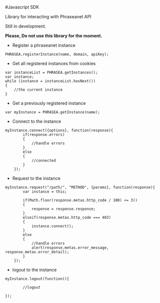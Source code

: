 #Javascript SDK

Library for interacting with Phraseanet API

Still in development.

__Please, Do not use this library for the moment.__


* Register a phraseanet instance

```
PHRASEA.registerInstance(name, domain, apiKey);
```

* Get all registered instances from cookies

```
var instanceList = PHRASEA.getInstances();
var instance;
while (instance = instanceList.hasNext())
{
    //the current instance
}
```

* Get a previously registered instance

```
var myInstance = PHRASEA.getInstance(name);
```
* Connect to the instance 

```
myInstance.connect({options}, function(response){
        if(response.errors)
        {
            //handle errors
        }
        else
        {
            //connected
        }
    });
```

* Request to the instance 

```
myInstance.request("/path/", "METHOD", {params}, function(response){
        var instance = this;

        if(Math.floor(response.metas.http_code / 100) <= 3))
        {
            response = response.response;
        }
        elseif(response.metas.http_code === 403)
        {
            instance.connect();
        }
        else
        {
            //handle errors
            alert(response.metas.error_message, response.metas.error_detail);
        }
    });
```

* logout to the instance

```
myInstance.logout(function(){
    
        //logout
    
});
```